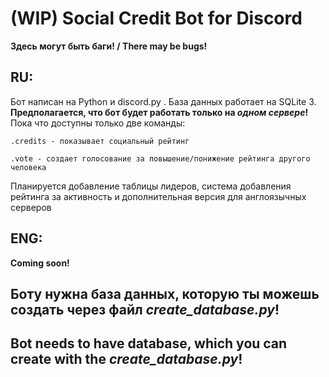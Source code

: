 # (WIP) Social Credit Bot for Discord

**Здесь могут быть баги! / There may be bugs!**
## RU:
  Бот написан на Python и discord.py . База данных работает на SQLite 3.
  **Предполагается, что бот будет работать только на _одном сервере_!**
  Пока что доступны только две команды:
    
    .credits - показывает социальный рейтинг
    
    .vote - создает голосование за повышение/понижение рейтинга другого человека
Планируется добавление таблицы лидеров, система добавления рейтинга за активность и дополнительная версия для англоязычных серверов

## ENG:
  **Coming soon!**

## Боту нужна база данных, которую ты можешь создать через файл **_create_database.py_**!

## Bot needs to have database, which you can create with the **_create_database.py_**!
